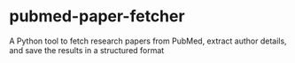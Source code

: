 # pubmed-paper-fetcher
A Python tool to fetch research papers from PubMed, extract author details, and save the results in a structured format
